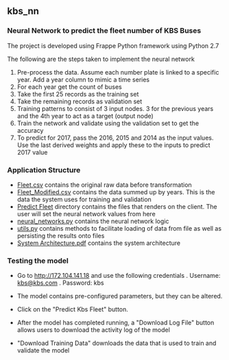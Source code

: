 ## kbs_nn

### Neural Network to predict the fleet number of KBS Buses

The project is developed using Frappe Python framework using Python 2.7

The following are the steps taken to implement the neural network

1. Pre-process the data. Assume each number plate is linked to a specific year. Add a year column to mimic a time series
1. For each year get the count of buses
1. Take the first 25 records as the training set
1. Take the remaining records as validation set
1. Training patterns to consist of 3 input nodes. 3 for the previous years and the 4th year to act as a target (output node)
1. Train the network and validate using the validation set to get the accuracy
1. To predict for 2017, pass the 2016, 2015 and 2014 as the input values. Use the last derived weights and apply these to the inputs to predict 2017 value

### Application Structure

* [Fleet.csv](data/content/fleet.csv) contains the original raw data before transformation
* [Fleet_Modified.csv](data/content/fleet_modified.csv) contains the data summed up by years. This is the data the system uses for training and validation
* [Predict Fleet](kbs_nn/kbs_nn/doctype/predict_fleet/) directory contains the files that renders on the client. The user will set the neural network values from here
* [neural_networks.py](kbs_nn/neural_network.py) contains the neural network logic
* [utils.py](kbs_nn/utils.py) contains methods to facilitate loading of data from file as well as persisting the results onto files
* [System Architecture.pdf](/neural_network.py) contains the system architecture

### Testing the model

* Go to http://172.104.141.18 and use the following credentials
    . Username: kbs@kbs.com
    . Password: kbs

* The model contains pre-configured parameters, but they can be altered.
* Click on the "Predict Kbs Fleet" button.
* After the model has completed running, a "Download Log File" button allows users to download the activity log of the model
* "Download Training Data" downloads the data that is used to train and validate the model